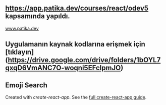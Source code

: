 ## https://app.patika.dev/courses/react/odev5 kapsamında yapıldı.
www.patika.dev

## Uygulamanın kaynak kodlarına erişmek için [tıklayın] (https://drive.google.com/drive/folders/1bOYL7qxqD6VmANC7O-woqni5EFclpmJO)

Emoji Search
---

Created with *create-react-app*. See the [full create-react-app guide](https://github.com/facebookincubator/create-react-app/blob/master/packages/react-scripts/template/README.md).




